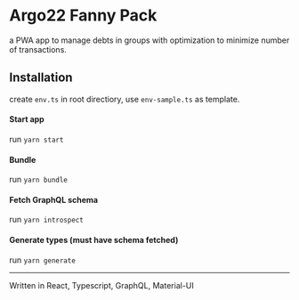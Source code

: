 Argo22 Fanny Pack
=========================

a PWA app to manage debts in groups with optimization to minimize number of transactions.


Installation
----------------------

create ```env.ts``` in root directiory, use ```env-sample.ts``` as template.

#### Start app
run ```yarn start```
#### Bundle
run ```yarn bundle```
#### Fetch GraphQL schema
run ```yarn introspect```
#### Generate types (must have schema fetched)
run ```yarn generate```

-------------------------

Written in React, Typescript, GraphQL, Material-UI
